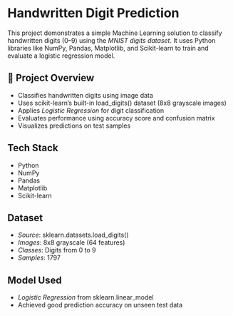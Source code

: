 # Handwritten Digit Prediction

This project demonstrates a simple Machine Learning solution to classify handwritten digits (0–9) using the *MNIST digits dataset*. It uses Python libraries like NumPy, Pandas, Matplotlib, and Scikit-learn to train and evaluate a logistic regression model.

## 📌 Project Overview

- Classifies handwritten digits using image data
- Uses scikit-learn’s built-in load_digits() dataset (8x8 grayscale images)
- Applies *Logistic Regression* for digit classification
- Evaluates performance using accuracy score and confusion matrix
- Visualizes predictions on test samples

## Tech Stack

- Python
- NumPy
- Pandas
- Matplotlib
- Scikit-learn

## Dataset

- *Source*: sklearn.datasets.load_digits()
- *Images*: 8x8 grayscale (64 features)
- *Classes*: Digits from 0 to 9
- *Samples*: 1797

## Model Used

- *Logistic Regression* from sklearn.linear_model
- Achieved good prediction accuracy on unseen test data
